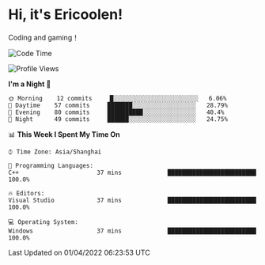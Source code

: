 # Hi, it's Ericoolen!
Coding and gaming！

<!--START_SECTION:waka-->
![Code Time](http://img.shields.io/badge/Code%20Time-191%20hrs%203%20mins-blue)

![Profile Views](http://img.shields.io/badge/Profile%20Views-3-blue)

**I'm a Night 🦉** 

```text
🌞 Morning    12 commits     █░░░░░░░░░░░░░░░░░░░░░░░░   6.06% 
🌆 Daytime    57 commits     ███████░░░░░░░░░░░░░░░░░░   28.79% 
🌃 Evening    80 commits     ██████████░░░░░░░░░░░░░░░   40.4% 
🌙 Night      49 commits     ██████░░░░░░░░░░░░░░░░░░░   24.75%

```


📊 **This Week I Spent My Time On** 

```text
⌚︎ Time Zone: Asia/Shanghai

💬 Programming Languages: 
C++                      37 mins             █████████████████████████   100.0%

🔥 Editors: 
Visual Studio            37 mins             █████████████████████████   100.0%

💻 Operating System: 
Windows                  37 mins             █████████████████████████   100.0%

```


 Last Updated on 01/04/2022 06:23:53 UTC
<!--END_SECTION:waka-->

